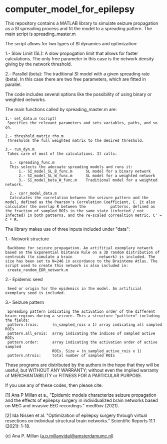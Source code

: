 # computer_model_for_epilepsy

This repository contains a MATLAB library to simulate seizure propagation as a SI spreading process and fit the model to a spreading pattern. The main script is
spreading_master.m

The script allows for two types of SI dynamics and optimization:

1.- Slow Limit (SL): 
  A slow propogation limit that allows for faster calculations. The only free parameter in this case is the network density giving by the network threshold. 
  
2.- Parallel (beta):
  The traditional SI model with a given spreading rate (beta). In this case there are two free parameters, which are fitted in parallel. 
 
 The code includes several options like the possibility of using binary or weighted networks. 
 
 
 The main functions called by spreading_master.m are:
 
    1.- set_data.m (script)
     Specifies the relevant parameters and sets variables, paths, and so on. 
     
    2.- threshold_matrix_rho.m
     Thresholds the full weighted matrix to the desired threshold. 
     
    3.- run_dyn.m
     Takes care of most of the calculations. It calls:
     
      1.- spreading_func.m 
      This selects the adecuate spreading models and runs it:
          1.- SI_model_SL_B_func.m      SL model for a binary network
          2.- SI_model_SL_W_func.m      SL model for a weighted network
          3.- SI_model_beta_W_func.m    Traditional model for a weighted network.
          
      2.- corr_model_data.m
      Calculates the correlation between the seizure pattern and the model, defined as the Pearson's Correlation Coefficient, C. It also calculater the overlap R between the           patterns, defined as the fraction of sampled ROIs in the same state (infected / not infected) in both patterns, and the re-scaled correaltion metric, C' = C * R.
     
 The library makes use of three inputs included under "data":
 
 1.- Network structure
 
     Backbone for seizure propagation. An artifitial exemplary network based on the Exponential Distance Rule on a 3D random distribution of centroids (to simulate a brain            network) is included. The size has been set to N=246 in accordance to the Braintome Atlas. The script used to create this network is also included in:
     create_random_EDR_network.m
     
 2.- Epidemic seed
 
     Seed or origin for the epidemics in the model. An artificial exemplary seed is included.
     
 3.- Seizure pattern
 
     Spreading pattern indicating the activation order of the different brain regions during a seizure. This a structure "patttern" including the fields:
     pattern.trois:      (n_sampled_rois x 1) array indicating all sampled ROIs
     pattern.all_erois:  array indicating the indices of sampled active ROIs
     pattern.order:      array indicating the activation order of active sampled
                         ROIs. Size = (n_sampled_active_rois x 1)
     pattern.ntrois:     total number of sampled ROIs
    
    

These programs are distributed by the authors in the hope that they will be useful, but WITHOUT ANY WARRANTY; without even the implied warranty of MERCHANTABILITY or FITNESS FOR A PARTICULAR PURPOSE.

If you use any of these codes, then please cite:

[1]  Ana P Millan et a., "Epidemic models characterize seizure propagation and the effects of epilepsy surgery in individualized brain networks based on MEG and invasive EEG recordings." medRxiv (2021).

[2] Ida Nissen et al. "Optimization of epilepsy surgery through virtual resections on individual structural brain networks." Scientific Reports 11.1 (2021): 1-18.

(c) Ana P. Millan (a.p.millanvidal@amsterdamumc.nl)
